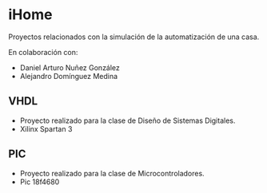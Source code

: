 # iHome
Proyectos relacionados con la simulación de la automatización de una casa.

En colaboración con:
* Daniel Arturo Nuñez González
* Alejandro Domínguez Medina

## VHDL
* Proyecto realizado para la clase de Diseño de Sistemas Digitales.
* Xilinx Spartan 3

## PIC
* Proyecto realizado para la clase de Microcontroladores.
* Pic 18f4680
